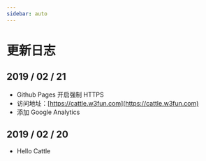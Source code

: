 ```yaml
---
sidebar: auto
---
```


# 更新日志

## 2019 / 02 / 21

- Github Pages 开启强制 HTTPS
- 访问地址：[https://cattle.w3fun.com](https://cattle.w3fun.com)
- 添加 Google Analytics



## 2019 / 02 / 20

- Hello Cattle